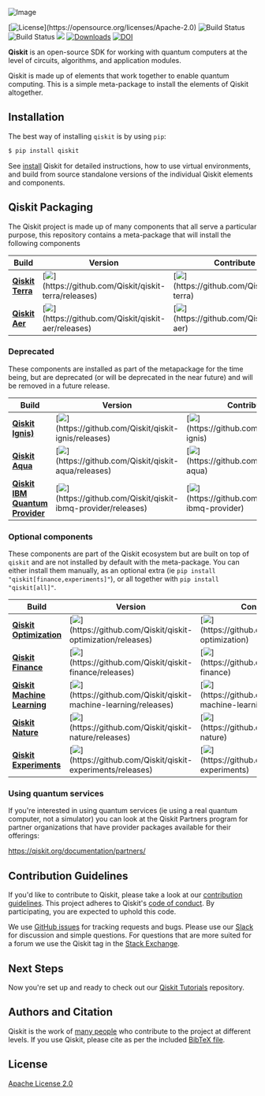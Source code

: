 ![Image](https://raw.githubusercontent.com/Qiskit/qiskit/master/images/qiskit_header.png)

[![License](https://img.shields.io/github/license/Qiskit/qiskit.svg?)](https://opensource.org/licenses/Apache-2.0)
![Build Status](https://github.com/Qiskit/qiskit/actions/workflows/main.yml/badge.svg?branch=master)
![Build Status](https://github.com/Qiskit/qiskit/actions/workflows/docs.yml/badge.svg?branch=master)
[![](https://img.shields.io/github/release/Qiskit/qiskit.svg)](https://github.com/Qiskit/qiskit/releases)
[![Downloads](https://pepy.tech/badge/qiskit)](https://pypi.org/project/qiskit/)
[![DOI](https://zenodo.org/badge/161550823.svg)](https://zenodo.org/badge/latestdoi/161550823)

**Qiskit** is an open-source SDK for working with quantum computers at the level of circuits, algorithms, and application modules.

Qiskit is made up of elements that work together to enable quantum computing. This is a simple meta-package to install the elements of Qiskit altogether.

## Installation

The best way of installing `qiskit` is by using `pip`:

```bash
$ pip install qiskit
```

See [install](https://qiskit.org/documentation/getting_started.html) Qiskit for detailed instructions, how to use virtual environments, and
build from source standalone versions of the individual Qiskit elements and components.

## Qiskit Packaging

The Qiskit project is made up of many components that all serve a particular purpose,
this repository contains a meta-package that will install the following components


| Build   | Version | Contribute |
| ---     | --- | --- |
| [**Qiskit Terra**](https://github.com/Qiskit/qiskit-terra) | [![](https://img.shields.io/github/release/Qiskit/qiskit-terra.svg?)](https://github.com/Qiskit/qiskit-terra/releases)  | [![](https://img.shields.io/github/forks/Qiskit/qiskit-terra.svg?)](https://github.com/Qiskit/qiskit-terra) |
| [**Qiskit Aer**](https://github.com/Qiskit/qiskit-aer) | [![](https://img.shields.io/github/release/Qiskit/qiskit-aer.svg?)](https://github.com/Qiskit/qiskit-aer/releases) | [![](https://img.shields.io/github/forks/Qiskit/qiskit-aer.svg?)](https://github.com/Qiskit/qiskit-aer) |

### Deprecated

These components are installed as part of the metapackage for the time being,
but are deprecated (or will be deprecated in the near future) and will be
removed in a future release.

| Build   | Version | Contribute |
| ---     | ---     | --- |
| [**Qiskit Ignis)**](https://github.com/Qiskit/qiskit-ignis) | [![](https://img.shields.io/github/release/Qiskit/qiskit-ignis.svg?)](https://github.com/Qiskit/qiskit-ignis/releases) | [![](https://img.shields.io/github/forks/Qiskit/qiskit-ignis.svg?)](https://github.com/Qiskit/qiskit-ignis) |
| [**Qiskit Aqua**](https://github.com/Qiskit/qiskit-aqua) | [![](https://img.shields.io/github/release/Qiskit/qiskit-aqua.svg?)](https://github.com/Qiskit/qiskit-aqua/releases) | [![](https://img.shields.io/github/forks/Qiskit/qiskit-aqua.svg?)](https://github.com/Qiskit/qiskit-aqua) |
| [**Qiskit IBM Quantum Provider**](https://github.com/Qiskit/qiskit-ibmq-provider)  |  [![](https://img.shields.io/github/release/Qiskit/qiskit-ibmq-provider.svg?)](https://github.com/Qiskit/qiskit-ibmq-provider/releases) | [![](https://img.shields.io/github/forks/Qiskit/qiskit-ibmq-provider.svg?)](https://github.com/Qiskit/qiskit-ibmq-provider) |

### Optional components

These components are part of the Qiskit ecosystem but are built on top of
`qiskit` and are not installed by default with the meta-package. You can either
install them manually, as an optional extra
(ie `pip install "qiskit[finance,experiments]"`), or all together with
`pip install "qiskit[all]"`.

| Build | Version | Contribute |
| ---   | --- | --- |
| [**Qiskit Optimization**](https://github.com/Qiskit/qiskit-optimization) | [![](https://img.shields.io/github/release/Qiskit/qiskit-optimization.svg?)](https://github.com/Qiskit/qiskit-optimization/releases) | [![](https://img.shields.io/github/forks/Qiskit/qiskit-optimization.svg?)](https://github.com/Qiskit/qiskit-optimization) |
| [**Qiskit Finance**](https://github.com/Qiskit/qiskit-finance) |  [![](https://img.shields.io/github/release/Qiskit/qiskit-finance.svg?)](https://github.com/Qiskit/qiskit-finance/releases) | [![](https://img.shields.io/github/forks/Qiskit/qiskit-finance.svg?)](https://github.com/Qiskit/qiskit-finance) |
| [**Qiskit Machine Learning**](https://github.com/Qiskit/qiskit-machine-learning) | [![](https://img.shields.io/github/release/Qiskit/qiskit-machine-learning.svg?)](https://github.com/Qiskit/qiskit-machine-learning/releases) | [![](https://img.shields.io/github/forks/Qiskit/qiskit-machine-learning.svg?)](https://github.com/Qiskit/qiskit-machine-learning) |
| [**Qiskit Nature**](https://github.com/Qiskit/qiskit-nature) |  [![](https://img.shields.io/github/release/Qiskit/qiskit-nature.svg?)](https://github.com/Qiskit/qiskit-nature/releases) | [![](https://img.shields.io/github/forks/Qiskit/qiskit-nature.svg?)](https://github.com/Qiskit/qiskit-nature) |
| [**Qiskit Experiments**](https://github.com/Qiskit/qiskit-experiments) |  [![](https://img.shields.io/github/release/Qiskit/qiskit-experiments.svg?)](https://github.com/Qiskit/qiskit-experiments/releases) | [![](https://img.shields.io/github/forks/Qiskit/qiskit-experiments.svg?)](https://github.com/Qiskit/qiskit-experiments) |

### Using quantum services

If you're interested in using quantum services (ie using a real quantum
computer, not a simulator) you can look at the Qiskit Partners program for
partner organizations that have provider packages available for their offerings:

https://qiskit.org/documentation/partners/

## Contribution Guidelines

If you'd like to contribute to Qiskit, please take a look at our
[contribution guidelines](https://qiskit.org/documentation/contributing_to_qiskit.html). This project adheres to Qiskit's [code of conduct](CODE_OF_CONDUCT.md). By participating, you are expected to uphold this code.

We use [GitHub issues](https://github.com/Qiskit/qiskit/issues) for tracking requests and bugs. Please use our [Slack](http://ibm.co/joinqiskitslack) for discussion and simple questions. For questions that are more suited for a forum we use the Qiskit tag in the [Stack Exchange](https://quantumcomputing.stackexchange.com/questions/tagged/qiskit).

## Next Steps

Now you're set up and ready to check out our
[Qiskit Tutorials](https://github.com/Qiskit/qiskit-tutorials) repository.

## Authors and Citation

Qiskit is the work of [many people](AUTHORS) who contribute to the project at
different levels. If you use Qiskit, please cite as per the included
[BibTeX file](Qiskit.bib).

## License

[Apache License 2.0](LICENSE.txt)

